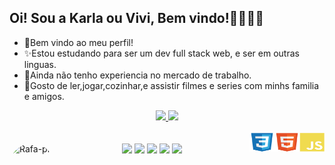 ## Oi! Sou a Karla ou Vivi, Bem vindo!👩🏽👋🏽 

- 🎉Bem vindo ao meu perfil!
- ✨Estou estudando para ser um dev full stack web, e ser em outras linguas.
- 🤔Ainda não tenho experiencia no mercado de trabalho.
- 💖Gosto de ler,jogar,cozinhar,e assistir filmes e series com minhs familia e amigos.

<div align= "center">
  <a href="https://github.com/KarlaVic">
  <img height="180em" src="https://github-readme-stats.vercel.app/api?username=KarlaVic&show_icons=true&theme=radical&include_all_commits=true&count_private=true"/>
  <img height="180em" src="https://github-readme-stats.vercel.app/api/top-langs/?username=KarlaVic&layout=compact&langs_count=7&theme=radical"/>
</div>
  
<div style="display: inline_block"><br> 
  <img align="right" alt="Vivi-Js" height="30" width="40" src="https://raw.githubusercontent.com/devicons/devicon/master/icons/javascript/javascript-plain.svg">
  <img align="right" alt="Vivi-HTML" height="30" width="40" src="https://raw.githubusercontent.com/devicons/devicon/master/icons/html5/html5-original.svg">
  <img align="right" alt="Vivi-CSS" height="30" width="40" src="https://raw.githubusercontent.com/devicons/devicon/master/icons/css3/css3-original.svg">
  
<div style="display: inline_block"><br>
  <img align="left" alt="Rafa-pic" height="150" style="border-radius:50px;" src="https://media.discordapp.net/attachments/953325757399187469/953345501581934675/Webp.net-gifmaker.gif?width=593&height=593"> 
</div>
 </div>
 
 <div align= "center">
  <a href="https://www.youtube.com/channel/UC3klbKpEBA5c0FivinK3_BA" target="_blank"><img src="https://img.shields.io/badge/YouTube-FF0000?style=for-the-badge&logo=youtube&logoColor=white" target="_blank"></a>
  <a href="https://www.instagram.com/k_viihctoria/" target="_blank"><img src="https://img.shields.io/badge/-Instagram-%23E4405F?style=for-the-badge&logo=instagram&logoColor=white" target="_blank"></a>
 <a href="https://discord.gg/R5Nm3jqz" target="_blank"><img src="https://img.shields.io/badge/Discord-7289DA?style=for-the-badge&logo=discord&logoColor=white" target="_blank"></a> 
  <a href = "mailto:Karlavictoria18883@gmail.com"><img src="https://img.shields.io/badge/-Gmail-%23333?style=for-the-badge&logo=gmail&logoColor=white" target="_blank"></a>
  <a href="https://www.linkedin.com/in/karla-victoria-de-lima-silva-74b406233/" target="_blank"><img src="https://img.shields.io/badge/-LinkedIn-%230077B5?style=for-the-badge&logo=linkedin&logoColor=white" target="_blank"></a> 
 

 
</div>
  
 
